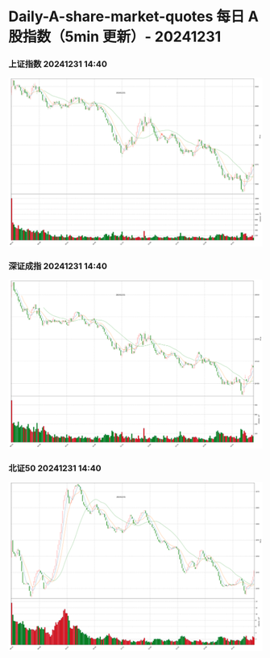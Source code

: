 
# Daily-A-share-market-quotes 每日 A 股指数（5min 更新）- 20241231

### 上证指数 20241231 14:40
![](./fig/2024/12/20241231-sh000001.png)

### 深证成指 20241231 14:40
![](./fig/2024/12/20241231-sz399001.png)

### 北证50 20241231 14:40
![](./fig/2024/12/20241231-bj899050.png)
